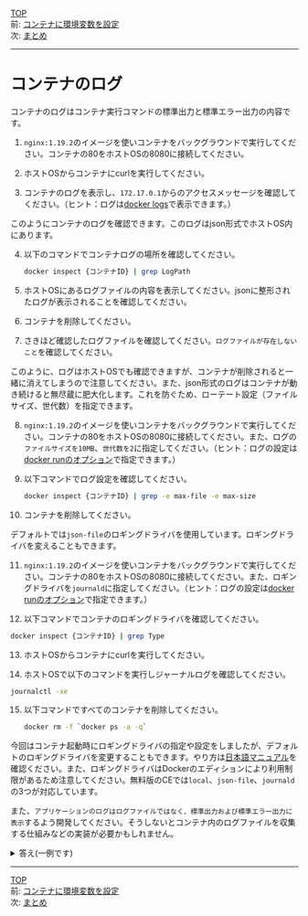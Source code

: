 [TOP](../README.md)   
前: [コンテナに環境変数を設定](./container-env.md)  
次: [まとめ](./container-summary.md)  

---

# コンテナのログ

コンテナのログはコンテナ実行コマンドの標準出力と標準エラー出力の内容です。

1. ``nginx:1.19.2``のイメージを使いコンテナをバックグラウンドで実行してください。コンテナの80をホストOSの8080に接続してください。

2. ホストOSからコンテナにcurlを実行してください。

3. コンテナのログを表示し、``172.17.0.1``からのアクセスメッセージを確認してください。（ヒント：ログは[docker logs](https://docs.docker.jp/engine/reference/commandline/logs.html)で表示できます。）

このようにコンテナのログを確認できます。このログはjson形式でホストOS内にあります。

4. 以下のコマンドでコンテナログの場所を確認してください。
   ``` sh
   docker inspect {コンテナID} | grep LogPath
   ```

5. ホストOSにあるログファイルの内容を表示してください。jsonに整形されたログが表示されることを確認してください。

6. コンテナを削除してください。

7. さきほど確認したログファイルを確認してください。``ログファイルが存在しないこと``を確認してください。

このように、ログはホストOSでも確認できますが、コンテナが削除されると一緒に消えてしまうので注意してください。また、json形式のログはコンテナが動き続けると無尽蔵に肥大化します。これを防ぐため、ローテート設定（ファイルサイズ、世代数）を指定できます。

8. ``nginx:1.19.2``のイメージを使いコンテナをバックグラウンドで実行してください。コンテナの80をホストOSの8080に接続してください。また、ログの``ファイルサイズを10MB``、``世代数を2``に指定してください。（ヒント：ログの設定は[docker runのオプション](https://docs.docker.jp/engine/admin/logging/overview.html?highlight=%E3%83%AD%E3%82%AE%E3%83%B3%E3%82%B0#json)で指定できます。）

9. 以下コマンドでログ設定を確認してください。
   ``` sh
   docker inspect {コンテナID} | grep -e max-file -e max-size
   ```

10. コンテナを削除してください。

デフォルトでは``json-file``のロギングドライバを使用しています。ロギングドライバを変えることもできます。

11. ``nginx:1.19.2``のイメージを使いコンテナをバックグラウンドで実行してください。コンテナの80をホストOSの8080に接続してください。また、ロギングドライバを``journald``に指定してください。（ヒント：ログの設定は[docker runのオプション](https://docs.docker.jp/engine/admin/logging/overview.html?highlight=%E3%83%AD%E3%82%AE%E3%83%B3%E3%82%B0#id1)で指定できます。）

12. 以下コマンドでコンテナのロギングドライバを確認してください。
   ``` sh
   docker inspect {コンテナID} | grep Type
   ```

13. ホストOSからコンテナにcurlを実行してください。

14. ホストOSで以下のコマンドを実行しジャーナルログを確認してください。
   ``` sh
   journalctl -xe
   ```

15. 以下コマンドですべてのコンテナを削除してください。
    ``` sh
    docker rm -f `docker ps -a -q`
    ```

今回はコンテナ起動時にロギングドライバの指定や設定をしましたが、デフォルトのロギングドライバを変更することもできます。やり方は[日本語マニュアル](https://docs.docker.jp/config/container/logging/configure.html#configure-the-default-logging-driver)を確認ください。また、ロギングドライバはDockerのエディションにより利用制限があるため注意してください。無料版のCEでは``local``、``json-file``、``journald``の3つが対応しています。

また、``アプリケーションのログはログファイルではなく、標準出力および標準エラー出力に表示``するよう開発してください。そうしないとコンテナ内のログファイルを収集する仕組みなどの実装が必要かもしれません。


<details>
<summary>
答え(一例です)
</summary>

1. 以下コマンドを実行する。
```
docker run -d -p 8080:80 nginx:1.19.2 sh -c "nginx && sleep 3600"
```

2. 以下コマンドを実行する。
```
$ curl localhost:8080
<!DOCTYPE html>
<html>
<head>
<title>Welcome to nginx!</title>
<style>
    body {
        width: 35em;
        margin: 0 auto;
        font-family: Tahoma, Verdana, Arial, sans-serif;
    }
</style>
</head>
<body>
<h1>Welcome to nginx!</h1>
<p>If you see this page, the nginx web server is successfully installed and
working. Further configuration is required.</p>

<p>For online documentation and support please refer to
<a href="http://nginx.org/">nginx.org</a>.<br/>
Commercial support is available at
<a href="http://nginx.com/">nginx.com</a>.</p>

<p><em>Thank you for using nginx.</em></p>
</body>
</html>
```

3. 以下コマンドを実行する。
```
$ docker ps
CONTAINER ID   IMAGE          COMMAND                  CREATED          STATUS          PORTS                                   NAMES
50cbf3f73989   nginx:1.19.2   "/docker-entrypoint.…"   3 minutes ago    Up 3 minutes    0.0.0.0:8080->80/tcp, :::8080->80/tcp   busy_rhodes
$ docker logs {docker psで確認したコンテナID}
172.17.0.1 - - [10/Sep/2025:09:45:33 +0000] "GET / HTTP/1.1" 200 612 "-" "curl/8.5.0" "-"
```

4. プラクティスの指示コマンドを実行してください。
5. 4.節で表示されたところまでで以下のように`cat`コマンドを実行してください。
```
$ sudo cat /var/lib/docker/containers/50cbf3f73989ff61041a7bf17572d9bba3994e3cd7184a816a1948a749606192/50cbf3f73989ff61041a7bf17572d9bba3994e3cd7184a816a1948a749606192-json.log
{"log":"172.17.0.1 - - [10/Sep/2025:09:45:33 +0000] \"GET / HTTP/1.1\" 200 612 \"-\" \"curl/8.5.0\" \"-\"\n","stream":"stdout","time":"2025-09-10T09:45:33.995202795Z"}
```

6. 以下コマンドを実行する。
```
$ docker rm -f {docker psで確認したコンテナID}
{docker psで確認したコンテナID}
```

7. 5.節で実施したコマンドを再度実行してください。
```
$ sudo cat /var/lib/docker/containers/50cbf3f73989ff61041a7bf17572d9bba3994e3cd7184a816a1948a749606192/50cbf3f73989ff61041a7bf17572d9bba3994e3cd7184a816a1948a749606192-json.log
cat: /var/lib/docker/containers/50cbf3f73989ff61041a7bf17572d9bba3994e3cd7184a816a1948a749606192/50cbf3f73989ff61041a7bf17572d9bba3994e3cd7184a816a1948a749606192-json.log: No such file or directory
```

8. 以下コマンドを実行する。
```
docker run -d -p 8080:80 --log-opt max-size=10m --log-opt max-file=2 nginx:1.19.2 sh -c "nginx &&
 sleep 3600"
```

9. プラクティスの指示コマンドを実行してください。
10. 以下コマンドを実行する。
```
docker rm -f {docker psで確認したコンテナID}
{docker psで確認したコンテナID}
```

11. 以下コマンドを実行する。
```
docker run -d -p 8080:80 --log-driver=journald nginx:1.19.2 sh -c "nginx && sleep 3600"
```

12. プラクティスの指示コマンドを実行してください。
13. 以下コマンドを実行する。
```
curl localhost:8080
```

14. プラクティスの指示コマンドを実行してください。curlコマンドのログが確認できない場合、以下のコマンドで見られる可能性があります。
```
$ sudo journalctl CONTAINER_ID={docker psで確認したコンテナID}
Sep 11 06:56:08 ip-10-0-10-220.ap-southeast-2.compute.internal 6390404c2fa2[2328]: 172.17.0.1 - - [11/Sep/2025:06:56:08 +0000] "GET / HTTP/>
Sep 11 07:03:39 ip-10-0-10-220.ap-southeast-2.compute.internal 6390404c2fa2[2328]: 172.17.0.1 - - [11/Sep/2025:07:03:39 +0000] "GET / HTTP/>
Sep 11 07:05:59 ip-10-0-10-220.ap-southeast-2.compute.internal 6390404c2fa2[2328]: 172.17.0.1 - - [11/Sep/2025:07:05:59 +0000] "GET / HTTP/>
Sep 11 07:09:20 ip-10-0-10-220.ap-southeast-2.compute.internal 6390404c2fa2[2328]: 172.17.0.1 - - [11/Sep/2025:07:09:20 +0000] "GET / HTTP/>
```

15.  プラクティスの指示コマンドを実行してください。


</details>

---

[TOP](../README.md)   
前: [コンテナに環境変数を設定](./container-env.md)  
次: [まとめ](./container-summary.md)  
